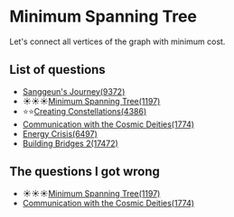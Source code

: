 Minimum Spanning Tree
=================
Let's connect all vertices of the graph with minimum cost.

List of questions
---------------

- [Sanggeun's Journey(9372)](https://github.com/yoru4890/coding_test/blob/main/baekjoon/mst/9372.md)
- ☀️☀️☀️[Minimum Spanning Tree(1197)](https://github.com/yoru4890/coding_test/blob/main/baekjoon/mst/1197.md)
- ⭐⭐[Creating Constellations(4386)](https://github.com/yoru4890/coding_test/blob/main/baekjoon/mst/4386.md)
- [Communication with the Cosmic Deities(1774)](https://github.com/yoru4890/coding_test/blob/main/baekjoon/mst/1774.md)
- [Energy Crisis(6497)](https://github.com/yoru4890/coding_test/blob/main/baekjoon/mst/6497.md)
- [Building Bridges 2(17472)](https://github.com/yoru4890/coding_test/blob/main/baekjoon/mst/17472.md)


The questions I got wrong
-------------------

- ☀️☀️☀️[Minimum Spanning Tree(1197)](https://github.com/yoru4890/coding_test/blob/main/baekjoon/mst/1197.md)
- [Communication with the Cosmic Deities(1774)](https://github.com/yoru4890/coding_test/blob/main/baekjoon/mst/1774.md)
